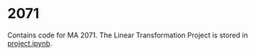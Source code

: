 # 2071
Contains code for MA 2071. The Linear Transformation Project is stored in [project.ipynb](./project.ipynb).
